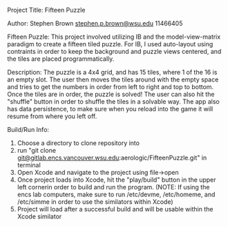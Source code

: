 Project Title: Fifteen Puzzle

Author:
Stephen Brown
stephen.p.brown@wsu.edu
11466405

Fifteen Puzzle:
This project involved utilizing IB and the model-view-matrix paradigm to create a fifteen tiled puzzle.
For IB, I used auto-layout using contraints in order to keep the background and puzzle views centered,
and the tiles are placed programmatically. 

Description:
The puzzle is a 4x4 grid, and has 15 tiles, where 1 of the 16 is an empty slot. The user then moves the
tiles around with the empty space and tries to get the numbers in order from left to right and top to bottom.
Once the tiles are in order, the puzzle is solved! The user can also hit the "shuffle" button in order to
shuffle the tiles in a solvable way. The app also has data persistence, to make sure when you reload into the
game it will resume from where you left off.

Build/Run Info:
1.  Choose a directory to clone repository into
2.  run "git clone git@gitlab.encs.vancouver.wsu.edu:aerologic/FifteenPuzzle.git" in terminal
3.  Open Xcode and navigate to the project using file->open
4.  Once project loads into Xcode, hit the "play/build" button in the upper left cornerin order to build and run the program.
(NOTE: If using the encs lab computers, make sure to run /etc/devme, /etc/homeme, and /etc/simme in order to use
the similators within Xcode)
5.  Project will load after a successful build and will be usable within the Xcode similator